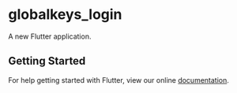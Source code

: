 # globalkeys_login

A new Flutter application.

## Getting Started

For help getting started with Flutter, view our online
[documentation](https://flutter.io/).
